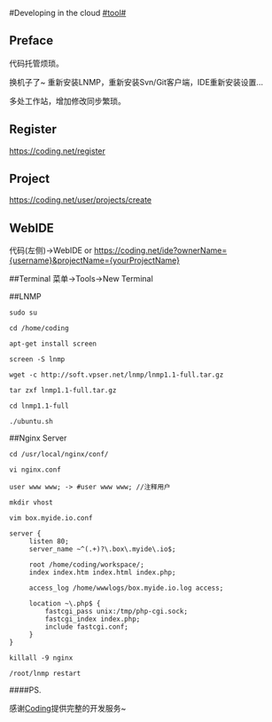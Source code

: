 #Developing in the cloud [#tool#](/#tool) 

## Preface

代码托管烦琐。

换机子了~ 重新安装LNMP，重新安装Svn/Git客户端，IDE重新安装设置...

多处工作站，增加修改同步繁琐。

## Register

https://coding.net/register


## Project

https://coding.net/user/projects/create

## WebIDE

代码(左侧)->WebIDE
or
https://coding.net/ide?ownerName={username}&projectName={yourProjectName}

##Terminal
菜单->Tools->New Terminal

##LNMP
```
sudo su

cd /home/coding

apt-get install screen

screen -S lnmp

wget -c http://soft.vpser.net/lnmp/lnmp1.1-full.tar.gz

tar zxf lnmp1.1-full.tar.gz

cd lnmp1.1-full

./ubuntu.sh
```

##Nginx Server

```
cd /usr/local/nginx/conf/

vi nginx.conf

user www www; -> #user www www; //注释用户

mkdir vhost

vim box.myide.io.conf

server {
     listen 80;
     server_name ~^(.+)?\.box\.myide\.io$;

     root /home/coding/workspace/;
     index index.htm index.html index.php;

     access_log /home/wwwlogs/box.myide.io.log access;

     location ~\.php$ {
         fastcgi_pass unix:/tmp/php-cgi.sock;
         fastcgi_index index.php;
         include fastcgi.conf;
     }
}

killall -9 nginx

/root/lnmp restart
```

####PS.

感谢[Coding](https://coding.net/)提供完整的开发服务~
